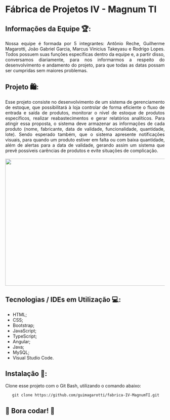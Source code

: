# Fábrica de Projetos IV - Magnum TI

## Informações da Equipe 🏆: 
<div align="justify">
 Nossa equipe é formada por 5 integrantes: Antônio Reche, Guilherme Magarotti, João Gabriel Garcia, Marcus Vinicius Takeyasu e Rodrigo Lopes. Todos possuem suas funções específicas dentro da equipe e, a partir disso, conversamos diariamente, para nos informarmos a respeito do desenvolvimento e andamento do projeto, para que todas as datas possam ser cumpridas sem maiores problemas.
</div>

## Projeto 🛍️:
<div align="justify">
 Esse projeto consiste no desenvolvimento de um sistema de gerenciamento de estoque, que possibilitará à loja controlar de forma eficiente o fluxo de entrada e saída de produtos, monitorar o nível de estoque de produtos específicos, realizar reabastecimentos e gerar relatórios analíticos. Para atingir essa proposta,  o sistema deve armazenar as informações de cada produto (nome, fabricante, data de validade, funcionalidade, quantidade, lote). Sendo esperado também, que o sistema apresente notificações visuais, para quando um produto estiver em falta ou com baixa quantidade, além de alertas para a data de validade, gerando assim um sistema que prevê possíveis carências de produtos e evite situações de complicação. 
</div>

<br>
<div align="center">
  <img src="homepage.jpg" width="800px" height="400px">
</div>

## Tecnologias / IDEs em Utilização 💻: 
<ul>
 <li>HTML;</li>
 <li>CSS;</li>
 <li>Bootstrap;</li>
 <li>JavaScript;</li>
 <li>TypeScript;</li>
 <li>Angular;</li>
 <li>Java;</li>
 <li>MySQL;</li>
 <li>Visual Studio Code.</li>
</ul>

## Instalação 🔌:
Clone esse projeto com o Git Bash, utilizando o comando abaixo:
        
       git clone https://github.com/guimagarotti/fabrica-IV-MagnumTI.git

## 🚀 Bora codar! 🚀
